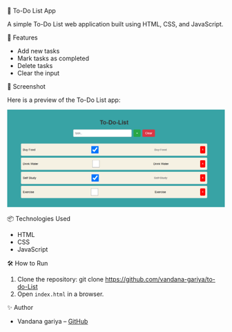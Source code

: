 📝 To-Do List App

A simple To-Do List web application built using HTML, CSS, and JavaScript.

🚀 Features

- Add new tasks
- Mark tasks as completed
- Delete tasks
- Clear the input 

📸 Screenshot

Here is a preview of the To-Do List app:

![To-Do List Screenshot](screenshot.png)


📦 Technologies Used

- HTML
- CSS
- JavaScript

🛠️ How to Run

1. Clone the repository: git clone https://github.com/vandana-gariya/to-do-List
2. Open `index.html` in a browser.

✨ Author

- Vandana gariya – [GitHub](https://github.com/vandana-gariya)


